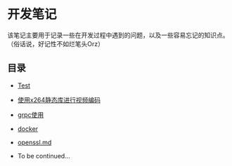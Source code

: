 # **开发笔记**

该笔记主要用于记录一些在开发过程中遇到的问题，以及一些容易忘记的知识点。（俗话说，好记性不如烂笔头Orz）

## 目录

* [Test](/test.md)

* [使用x264静态库进行视频编码](/x264.md)

* [grpc使用](/grpcshi-yong.md)

* [docker](/docker.md)

* [openssl.md](/openssl.md "openssl生成公私钥")

* To be continued...



